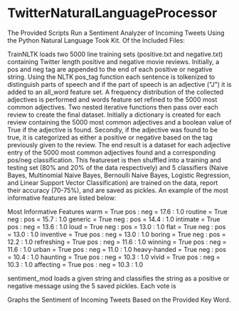 # TwitterNaturalLanguageProcessor
The Provided Scripts Run a Sentiment Analyzer of Incoming Tweets Using the Python Natural Language Took Kit. Of the Included Files:

TrainNLTK loads two 5000 line training sets (positive.txt and negative.txt) containing Twitter length positive and negative movie reviews. Initially, a pos and neg tag are appended to the end of each positive or negative string. Using the NLTK pos_tag function each sentence is tolkenized to distinguish parts of speech and if the part of speech is an adjective ("J") it is added to an all_word feature set. A frequency distribution of the collected adjectives is performed and words feature set refined to the 5000 most common adjectives. Two nested iterative functions then pass over each review to create the final dataset. Initially a dictionary is created for each review containing the 5000 most common adjectives and a boolean value of True if the adjective is found. Secondly, if the adjective was found to be true, it is categorized as either a positive or negative based on the tag previously given to the review. The end result is a dataset for each adjective entry of the 5000 most common adjectives found and a corresponding pos/neg classification. This featureset is then shuffled into a training and testing set (80% and 20% of the data respectively) and 5 classifiers (Naive Bayes, Multinomial Naive Bayes, Bernoulli Naive Bayes, Logistic Regression, and Linear Support Vector Classification) are trained on the data, report their accuracy (70-75%), and are saved as pickles. An example of the most informative features are listed below:

Most Informative Features
                    warm = True              pos : neg    =     17.6 : 1.0
                 routine = True              neg : pos    =     15.7 : 1.0
                 generic = True              neg : pos    =     14.4 : 1.0
                intimate = True              pos : neg    =     13.6 : 1.0
                    loud = True              neg : pos    =     13.0 : 1.0
                    flat = True              neg : pos    =     13.0 : 1.0
               inventive = True              pos : neg    =     13.0 : 1.0
                  boring = True              neg : pos    =     12.2 : 1.0
              refreshing = True              pos : neg    =     11.6 : 1.0
                 winning = True              pos : neg    =     11.6 : 1.0
                   urban = True              pos : neg    =     11.0 : 1.0
            heavy-handed = True              neg : pos    =     10.4 : 1.0
                haunting = True              pos : neg    =     10.3 : 1.0
                   vivid = True              pos : neg    =     10.3 : 1.0
               affecting = True              pos : neg    =     10.3 : 1.0

sentiment_mod loads a given string and classifies the string as a positive or negative message using the 5 saved pickles. Each vote is 

Graphs the Sentiment of Incoming Tweets Based on the Provided Key Word. 
